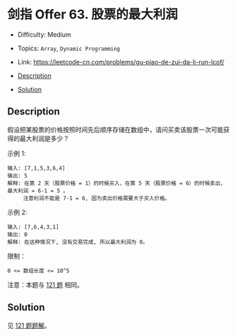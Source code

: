 <!-- omit in toc -->
# 剑指 Offer 63.  股票的最大利润

- Difficulty: Medium
- Topics: `Array`, `Dynamic Programming`
- Link: https://leetcode-cn.com/problems/gu-piao-de-zui-da-li-run-lcof/

- [Description](#description)
- [Solution](#solution)

## Description

假设把某股票的价格按照时间先后顺序存储在数组中，请问买卖该股票一次可能获得的最大利润是多少？

示例 1:
```
输入: [7,1,5,3,6,4]
输出: 5
解释: 在第 2 天（股票价格 = 1）的时候买入，在第 5 天（股票价格 = 6）的时候卖出，最大利润 = 6-1 = 5 。
     注意利润不能是 7-1 = 6, 因为卖出价格需要大于买入价格。
```
示例 2:
```
输入: [7,6,4,3,1]
输出: 0
解释: 在这种情况下, 没有交易完成, 所以最大利润为 0。
```

限制：
```
0 <= 数组长度 <= 10^5
```

注意：本题与 [121 题](./121.%20Best%20Time%20to%20Buy%20and%20Sell%20Stock%20买卖股票的最佳时机.md) 相同。

## Solution

见 [121 题题解](./121.%20Best%20Time%20to%20Buy%20and%20Sell%20Stock%20买卖股票的最佳时机.md#Solution)。
